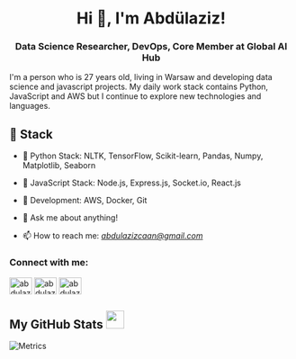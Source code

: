 <h1 align="center">Hi 👋, I'm Abdülaziz!</h1>
<h3 align="center">Data Science Researcher, DevOps, Core Member at Global AI Hub</h3>

I'm a person who is 27 years old, living in Warsaw and developing data science and javascript projects. My daily work stack contains Python, JavaScript and AWS but I continue to explore new technologies and languages.

## 🔨 Stack 

- 🐍  Python Stack: NLTK, TensorFlow, Scikit-learn, Pandas, Numpy, Matplotlib, Seaborn
	
- 🌱 JavaScript Stack: Node.js, Express.js, Socket.io, React.js

- 🌿 Development: AWS, Docker, Git
	
- 💬 Ask me about anything!
	
- 📫 How to reach me: *abdulazizcaan@gmail.com*

<h3 align="left">Connect with me:</h3>
<p align="left">
<a href="https://twitter.com/abdulazizcann" target="blank"><img align="center" src="https://raw.githubusercontent.com/rahuldkjain/github-profile-readme-generator/master/src/images/icons/Social/twitter.svg" alt="abdulazizcann" height="30" width="40" /></a>
<a href="https://linkedin.com/in/abdulazizcan" target="blank"><img align="center" src="https://raw.githubusercontent.com/rahuldkjain/github-profile-readme-generator/master/src/images/icons/Social/linked-in-alt.svg" alt="abdulazizcan" height="30" width="40" /></a>
<a href="https://instagram.com/abdulazizcaan" target="blank"><img align="center" src="https://raw.githubusercontent.com/rahuldkjain/github-profile-readme-generator/master/src/images/icons/Social/instagram.svg" alt="abdulazizcaan" height="30" width="40" /></a>
</p>


<h2> My GitHub Stats <img src='https://media1.giphy.com/media/du3J3cXyzhj75IOgvA/giphy.gif?cid=ecf05e47x2g034i9pzwtzzsd3xgg2w9nr94t4tflbbgo3008&rid=giphy.gif' width='32px'> </h2>

![Metrics](https://metrics.lecoq.io/abdulazizcan?template=terminal&base.header=0&base.activity=0&base.repositories=0&base.metadata=0&languages=1&languages.limit=8&languages.colors=github&languages.threshold=0%25&config.timezone=America%2FToronto)
